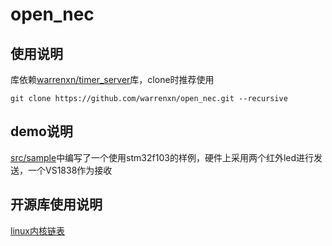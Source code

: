 # open_nec

## 使用说明  

库依赖[warrenxn/timer_server](https://github.com/warrenxn/timer_server)库，clone时推荐使用 

~~~shell
git clone https://github.com/warrenxn/open_nec.git --recursive  
~~~

## demo说明  

[src/sample](src/sample)中编写了一个使用stm32f103的样例，硬件上采用两个红外led进行发送，一个VS1838作为接收  

## 开源库使用说明  

[linux内核链表](src/list.h)